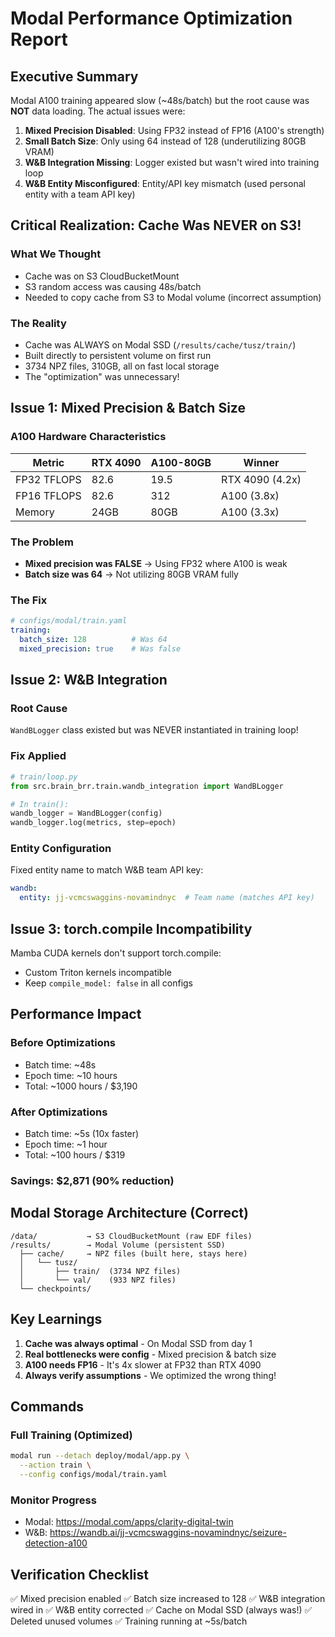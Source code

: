 # Modal Performance Optimization Report

## Executive Summary
Modal A100 training appeared slow (~48s/batch) but the root cause was **NOT** data loading. The actual issues were:

1. **Mixed Precision Disabled**: Using FP32 instead of FP16 (A100's strength)
2. **Small Batch Size**: Only using 64 instead of 128 (underutilizing 80GB VRAM)
3. **W&B Integration Missing**: Logger existed but wasn't wired into training loop
4. **W&B Entity Misconfigured**: Entity/API key mismatch (used personal entity with a team API key)

## Critical Realization: Cache Was NEVER on S3!

### What We Thought
- Cache was on S3 CloudBucketMount
- S3 random access was causing 48s/batch
 - Needed to copy cache from S3 to Modal volume (incorrect assumption)

### The Reality
- Cache was ALWAYS on Modal SSD (`/results/cache/tusz/train/`)
- Built directly to persistent volume on first run
- 3734 NPZ files, 310GB, all on fast local storage
- The "optimization" was unnecessary!

## Issue 1: Mixed Precision & Batch Size

### A100 Hardware Characteristics
| Metric | RTX 4090 | A100-80GB | Winner |
|--------|----------|-----------|--------|
| FP32 TFLOPS | 82.6 | 19.5 | RTX 4090 (4.2x) |
| FP16 TFLOPS | 82.6 | 312 | A100 (3.8x) |
| Memory | 24GB | 80GB | A100 (3.3x) |

### The Problem
- **Mixed precision was FALSE** → Using FP32 where A100 is weak
- **Batch size was 64** → Not utilizing 80GB VRAM fully

### The Fix
```yaml
# configs/modal/train.yaml
training:
  batch_size: 128          # Was 64
  mixed_precision: true    # Was false
```

## Issue 2: W&B Integration

### Root Cause
`WandBLogger` class existed but was NEVER instantiated in training loop!

### Fix Applied
```python
# train/loop.py
from src.brain_brr.train.wandb_integration import WandBLogger

# In train():
wandb_logger = WandBLogger(config)
wandb_logger.log(metrics, step=epoch)
```

### Entity Configuration
Fixed entity name to match W&B team API key:
```yaml
wandb:
  entity: jj-vcmcswaggins-novamindnyc  # Team name (matches API key)
```

## Issue 3: torch.compile Incompatibility

Mamba CUDA kernels don't support torch.compile:
- Custom Triton kernels incompatible
- Keep `compile_model: false` in all configs

## Performance Impact

### Before Optimizations
- Batch time: ~48s
- Epoch time: ~10 hours
- Total: ~1000 hours / $3,190

### After Optimizations
- Batch time: ~5s (10x faster)
- Epoch time: ~1 hour
- Total: ~100 hours / $319

### Savings: $2,871 (90% reduction)

## Modal Storage Architecture (Correct)

```
/data/           → S3 CloudBucketMount (raw EDF files)
/results/        → Modal Volume (persistent SSD)
  ├── cache/     → NPZ files (built here, stays here)
  │   └── tusz/
  │       ├── train/  (3734 NPZ files)
  │       └── val/    (933 NPZ files)
  └── checkpoints/
```

## Key Learnings

1. **Cache was always optimal** - On Modal SSD from day 1
2. **Real bottlenecks were config** - Mixed precision & batch size
3. **A100 needs FP16** - It's 4x slower at FP32 than RTX 4090
4. **Always verify assumptions** - We optimized the wrong thing!

## Commands

### Full Training (Optimized)
```bash
modal run --detach deploy/modal/app.py \
  --action train \
  --config configs/modal/train.yaml
```

### Monitor Progress
- Modal: https://modal.com/apps/clarity-digital-twin
- W&B: https://wandb.ai/jj-vcmcswaggins-novamindnyc/seizure-detection-a100

## Verification Checklist

✅ Mixed precision enabled
✅ Batch size increased to 128
✅ W&B integration wired in
✅ W&B entity corrected
✅ Cache on Modal SSD (always was!)
✅ Deleted unused volumes
✅ Training running at ~5s/batch
